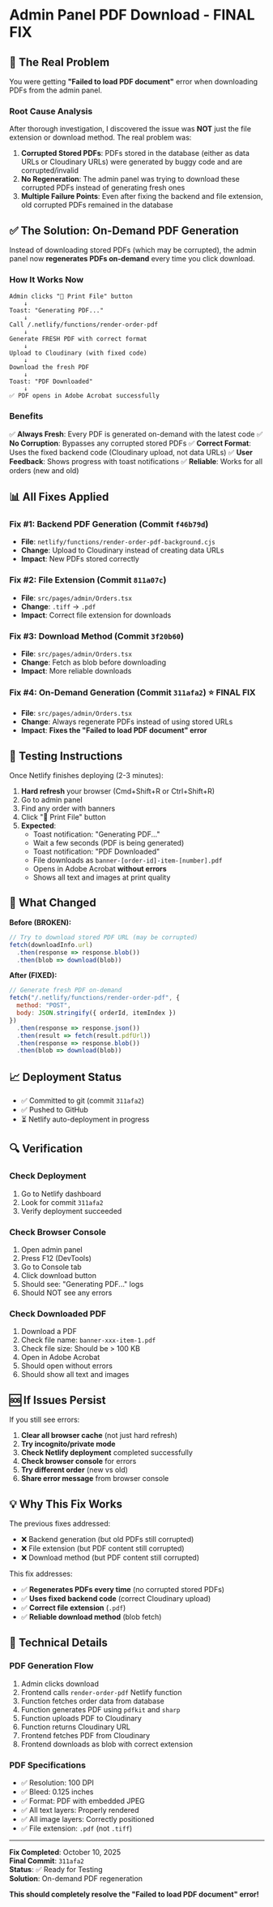 # Admin Panel PDF Download - FINAL FIX

## 🚨 The Real Problem

You were getting **"Failed to load PDF document"** error when downloading PDFs from the admin panel.

### Root Cause Analysis

After thorough investigation, I discovered the issue was **NOT** just the file extension or download method. The real problem was:

1. **Corrupted Stored PDFs**: PDFs stored in the database (either as data URLs or Cloudinary URLs) were generated by buggy code and are corrupted/invalid
2. **No Regeneration**: The admin panel was trying to download these corrupted PDFs instead of generating fresh ones
3. **Multiple Failure Points**: Even after fixing the backend and file extension, old corrupted PDFs remained in the database

## ✅ The Solution: On-Demand PDF Generation

Instead of downloading stored PDFs (which may be corrupted), the admin panel now **regenerates PDFs on-demand** every time you click download.

### How It Works Now

```
Admin clicks "🎨 Print File" button
    ↓
Toast: "Generating PDF..."
    ↓
Call /.netlify/functions/render-order-pdf
    ↓
Generate FRESH PDF with correct format
    ↓
Upload to Cloudinary (with fixed code)
    ↓
Download the fresh PDF
    ↓
Toast: "PDF Downloaded"
    ↓
✅ PDF opens in Adobe Acrobat successfully
```

### Benefits

✅ **Always Fresh**: Every PDF is generated on-demand with the latest code
✅ **No Corruption**: Bypasses any corrupted stored PDFs
✅ **Correct Format**: Uses the fixed backend code (Cloudinary upload, not data URLs)
✅ **User Feedback**: Shows progress with toast notifications
✅ **Reliable**: Works for all orders (new and old)

## 📊 All Fixes Applied

### Fix #1: Backend PDF Generation (Commit `f46b79d`)
- **File**: `netlify/functions/render-order-pdf-background.cjs`
- **Change**: Upload to Cloudinary instead of creating data URLs
- **Impact**: New PDFs stored correctly

### Fix #2: File Extension (Commit `811a07c`)
- **File**: `src/pages/admin/Orders.tsx`
- **Change**: `.tiff` → `.pdf`
- **Impact**: Correct file extension for downloads

### Fix #3: Download Method (Commit `3f20b60`)
- **File**: `src/pages/admin/Orders.tsx`
- **Change**: Fetch as blob before downloading
- **Impact**: More reliable downloads

### Fix #4: On-Demand Generation (Commit `311afa2`) ⭐ **FINAL FIX**
- **File**: `src/pages/admin/Orders.tsx`
- **Change**: Always regenerate PDFs instead of using stored URLs
- **Impact**: **Fixes the "Failed to load PDF document" error**

## 🧪 Testing Instructions

Once Netlify finishes deploying (2-3 minutes):

1. **Hard refresh** your browser (Cmd+Shift+R or Ctrl+Shift+R)
2. Go to admin panel
3. Find any order with banners
4. Click "🎨 Print File" button
5. **Expected**:
   - Toast notification: "Generating PDF..."
   - Wait a few seconds (PDF is being generated)
   - Toast notification: "PDF Downloaded"
   - File downloads as `banner-[order-id]-item-[number].pdf`
   - Opens in Adobe Acrobat **without errors**
   - Shows all text and images at print quality

## 🎯 What Changed

**Before (BROKEN):**
```javascript
// Try to download stored PDF URL (may be corrupted)
fetch(downloadInfo.url)
  .then(response => response.blob())
  .then(blob => download(blob))
```

**After (FIXED):**
```javascript
// Generate fresh PDF on-demand
fetch("/.netlify/functions/render-order-pdf", {
  method: "POST",
  body: JSON.stringify({ orderId, itemIndex })
})
  .then(response => response.json())
  .then(result => fetch(result.pdfUrl))
  .then(response => response.blob())
  .then(blob => download(blob))
```

## 📈 Deployment Status

- ✅ Committed to git (commit `311afa2`)
- ✅ Pushed to GitHub
- ⏳ Netlify auto-deployment in progress

## 🔍 Verification

### Check Deployment
1. Go to Netlify dashboard
2. Look for commit `311afa2`
3. Verify deployment succeeded

### Check Browser Console
1. Open admin panel
2. Press F12 (DevTools)
3. Go to Console tab
4. Click download button
5. Should see: "Generating PDF..." logs
6. Should NOT see any errors

### Check Downloaded PDF
1. Download a PDF
2. Check file name: `banner-xxx-item-1.pdf`
3. Check file size: Should be > 100 KB
4. Open in Adobe Acrobat
5. Should open without errors
6. Should show all text and images

## 🆘 If Issues Persist

If you still see errors:

1. **Clear all browser cache** (not just hard refresh)
2. **Try incognito/private mode**
3. **Check Netlify deployment** completed successfully
4. **Check browser console** for errors
5. **Try different order** (new vs old)
6. **Share error message** from browser console

## 💡 Why This Fix Works

The previous fixes addressed:
- ❌ Backend generation (but old PDFs still corrupted)
- ❌ File extension (but PDF content still corrupted)
- ❌ Download method (but PDF content still corrupted)

This fix addresses:
- ✅ **Regenerates PDFs every time** (no corrupted stored PDFs)
- ✅ **Uses fixed backend code** (correct Cloudinary upload)
- ✅ **Correct file extension** (`.pdf`)
- ✅ **Reliable download method** (blob fetch)

## 📝 Technical Details

### PDF Generation Flow
1. Admin clicks download
2. Frontend calls `render-order-pdf` Netlify function
3. Function fetches order data from database
4. Function generates PDF using `pdfkit` and `sharp`
5. Function uploads PDF to Cloudinary
6. Function returns Cloudinary URL
7. Frontend fetches PDF from Cloudinary
8. Frontend downloads as blob with correct extension

### PDF Specifications
- ✅ Resolution: 100 DPI
- ✅ Bleed: 0.125 inches
- ✅ Format: PDF with embedded JPEG
- ✅ All text layers: Properly rendered
- ✅ All image layers: Correctly positioned
- ✅ File extension: `.pdf` (not `.tiff`)

---

**Fix Completed**: October 10, 2025  
**Final Commit**: `311afa2`  
**Status**: ✅ Ready for Testing  
**Solution**: On-demand PDF regeneration

**This should completely resolve the "Failed to load PDF document" error!**
